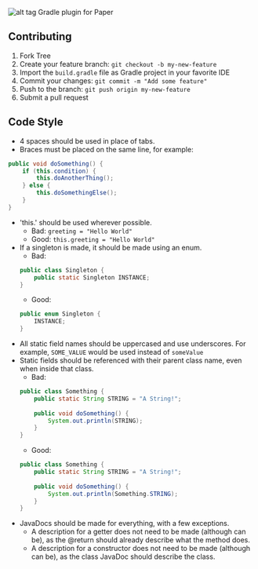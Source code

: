 ![alt tag](http://i.imgur.com/kkfcLzH.png)
Gradle plugin for Paper

## Contributing
1. Fork Tree
2. Create your feature branch: `git checkout -b my-new-feature`
3. Import the `build.gradle` file as Gradle project in your favorite IDE
3. Commit your changes: `git commit -m "Add some feature"`
4. Push to the branch: `git push origin my-new-feature`
5. Submit a pull request

## Code Style
- 4 spaces should be used in place of tabs.
- Braces must be placed on the same line, for example:
```java
public void doSomething() {
    if (this.condition) {
        this.doAnotherThing();
    } else {
        this.doSomethingElse();
    }
}
```
- 'this.' should be used wherever possible.
    - Bad: `greeting = "Hello World"`
    - Good: `this.greeting = "Hello World"`
- If a singleton is made, it should be made using an enum.
    - Bad:
    ```java
    public class Singleton {
        public static Singleton INSTANCE;
    }
    ```
    - Good:
    ```java
    public enum Singleton {
        INSTANCE;
    }
    ```
- All static field names should be uppercased and use underscores. For example, `SOME_VALUE` would be used instead of `someValue`
- Static fields should be referenced with their parent class name, even when inside that class.
    - Bad:
    ```java
    public class Something {
        public static String STRING = "A String!";
        
        public void doSomething() {
            System.out.println(STRING);
        }
    }
    ```
    - Good:
    ```java
    public class Something {
        public static String STRING = "A String!";
        
        public void doSomething() {
            System.out.println(Something.STRING);
        }
    }
    ```
- JavaDocs should be made for everything, with a few exceptions.
    - A description for a getter does not need to be made (although can be), as the @return should already describe what the method does.
    - A description for a constructor does not need to be made (although can be), as the class JavaDoc should describe the class.
